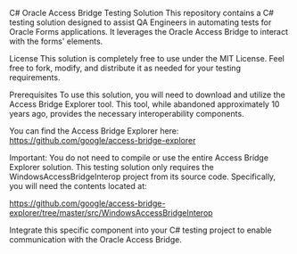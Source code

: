 C# Oracle Access Bridge Testing Solution
This repository contains a C# testing solution designed to assist QA Engineers in automating tests for Oracle Forms applications. It leverages the Oracle Access Bridge to interact with the forms' elements.

License
This solution is completely free to use under the MIT License. Feel free to fork, modify, and distribute it as needed for your testing requirements.

Prerequisites
To use this solution, you will need to download and utilize the Access Bridge Explorer tool. This tool, while abandoned approximately 10 years ago, provides the necessary interoperability components.

You can find the Access Bridge Explorer here:
https://github.com/google/access-bridge-explorer

Important: You do not need to compile or use the entire Access Bridge Explorer solution. This testing solution only requires the WindowsAccessBridgeInterop project from its source code. Specifically, you will need the contents located at:

https://github.com/google/access-bridge-explorer/tree/master/src/WindowsAccessBridgeInterop

Integrate this specific component into your C# testing project to enable communication with the Oracle Access Bridge.
